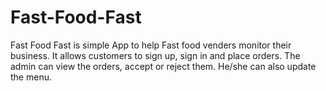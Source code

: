 # Fast-Food-Fast
Fast Food Fast is simple App to help Fast food venders monitor their business. It allows customers to sign up, sign in and place orders. The admin can view the orders, accept or reject them. He/she can also update the menu.
